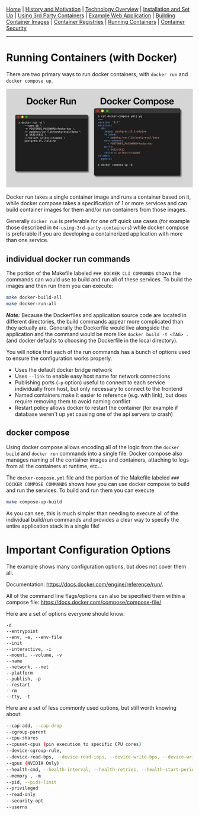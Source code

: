 [Home](../README.md) | [History and Motivation](../01-history-and-motivation/README.md)
| [Technology Overview](../02-technology-overview/README.md)
| [Installation and Set Up](../03-installation-and-set-up/README.md)
| [Using 3rd Party Containers](../04-using-3rd-party-containers/README.md)
| [Example Web Application](../05-example-web-application/README.md)
| [Building Container Images](../06-building-container-images/README.md)
| [Container Registries](../07-container-registries/README.md)
| [Running Containers](../08-running-containers/README.md)
| [Container Security](../09-container-security/README.md)


---

# Running Containers (with Docker)

There are two primary ways to run docker containers, with `docker run` and `docker compose up`. 

![](./readme-assets/docker-run-compose.jpeg)

Docker run takes a single container image and runs a container based on it, while docker compose takes a specification of 1 or more services and can build container images for them and/or run containers from those images.

Generally `docker run` is preferable for one off quick use cases (for example those described in `04-using-3rd-party-containers`) while docker compose is preferable if you are developing a containerized application with more than one service.

## individual docker run commands

The portion of the Makefile labeled `### DOCKER CLI COMMANDS` shows the commands can would use to build and run all of these services. To build the images and then run them you can execute:

```bash
make docker-build-all
make docker-run-all
```

***Note:*** Because the Dockerfiles and application source code are located in different directories, the build commands appear more complicated than they actually are. Generally the Dockerfile would live alongside the application and the command would be more like `docker build -t <TAG> .` (and docker defaults to choosing the Dockerfile in the local directory).

You will notice that each of the run commands has a bunch of options used to ensure the configuration works properly.

- Uses the default docker bridge network
- Uses `--link` to enable easy host name for network connections
- Publishing ports (`-p` option) useful to connect to each service individually from host, but only necessary to connect to the frontend
- Named containers make it easier to reference (e.g. with link), but does require removing them to avoid naming conflict
- Restart policy allows docker to restart the container (for example if database weren't up yet causing one of the api servers to crash)

## docker compose

Using docker compose allows encoding all of the logic from the `docker build` and `docker run` commands into a single file. Docker compose also manages naming of the container images and containers, attaching to logs from all the containers at runtime, etc...

The `docker-compose.yml` file and the portion of the Makefile labeled `### DOCKER COMPOSE COMMANDS` shows how you can use docker compose to build and run the services. To build and run them you can execute

```bash
make compose-up-build
```

As you can see, this is much simpler than needing to execute all of the individual build/run commands and provides a clear way to specify the entire application stack in a single file!

# Important Configuration Options

The example shows many configuration options, but does not cover them all.

Documentation: https://docs.docker.com/engine/reference/run/.

All of the command line flags/options can also be specified them within a compose file: https://docs.docker.com/compose/compose-file/

Here are a set of options everyone should know:
```
-d
--entrypoint
--env, -e, --env-file
--init
--interactive, -i
--mount, --volume, -v
--name
--network, --net
--platform
--publish, -p
--restart
--rm
--tty, -t
```

Here are a set of less commonly used options, but still worth knowing about:

```bash
--cap-add, --cap-drop
--cgroup-parent
--cpu-shares
--cpuset-cpus (pin execution to specific CPU cores)
--device-cgroup-rule,
--device-read-bps, --device-read-iops, --device-write-bps, --device-write-iops
--gpus (NVIDIA Only)
--health-cmd, --health-interval, --health-retries, --health-start-period, --health-timeout
--memory , -m
--pid, --pids-limit
--privileged
--read-only
--security-opt
--userns
```
